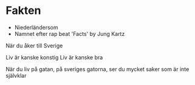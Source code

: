 # Fakten

* Niederländersom
* Namnet efter rap beat 'Facts' by Jung Kartz

När du åker till Sverige

Liv är kanske konstig
Liv är kanske bra

När du liv på gatan,
på sveriges gatorna,
ser du mycket saker
som är inte självklar
